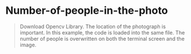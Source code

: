 # Number-of-people-in-the-photo


>Download Opencv Library.
>The location of the photograph is important. In this example, the code is loaded into the same file.
>The number of people is overwritten on both the terminal screen and the image.

